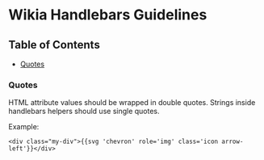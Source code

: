 # Wikia Handlebars Guidelines
## Table of Contents
* [Quotes](#quotes)

### Quotes
HTML attribute values should be wrapped in double quotes. Strings inside handlebars helpers should use single quotes. 

Example: 
```Handlebars
<div class="my-div">{{svg 'chevron' role='img' class='icon arrow-left'}}</div>
```
